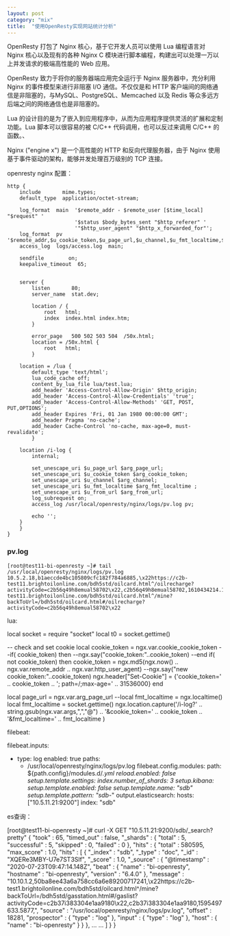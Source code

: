 ```yaml
---
layout: post
category: "mix"
title:  "使用OpenResty实现网站统计分析"
---
```


OpenResty 打包了 Nginx 核心，基于它开发人员可以使用 Lua 编程语言对 Nginx 核心以及现有的各种 Nginx C 模块进行脚本编程，构建出可以处理一万以上并发请求的极端高性能的 Web 应用。

OpenResty 致力于将你的服务器端应用完全运行于 Nginx 服务器中，充分利用 Nginx 的事件模型来进行非阻塞 I/O 通信。不仅仅是和 HTTP 客户端间的网络通信是非阻塞的，与MySQL、PostgreSQL、Memcached 以及 Redis 等众多远方后端之间的网络通信也是非阻塞的。

Lua 的设计目的是为了嵌入到应用程序中，从而为应用程序提供灵活的扩展和定制功能。Lua 脚本可以很容易的被 C/C++ 代码调用，也可以反过来调用 C/C++ 的函数。、

Nginx ("engine x") 是一个高性能的 HTTP 和反向代理服务器，由于 Nginx 使用基于事件驱动的架构，能够并发处理百万级别的 TCP 连接。

openresty nginx 配置：
```shell
http {
    include       mime.types;
    default_type  application/octet-stream;

    log_format  main  '$remote_addr - $remote_user [$time_local] "$request" '
                      '$status $body_bytes_sent "$http_referer" '
                      '"$http_user_agent" "$http_x_forwarded_for"';
    log_format  pv  '$remote_addr,$u_cookie_token,$u_page_url,$u_channel,$u_fmt_localtime,$u_from_url';
    access_log  logs/access.log  main;

    sendfile        on;
    keepalive_timeout  65;


    server {
        listen       80;
	    server_name  stat.dev;

        location / {
            root   html;
            index  index.html index.htm;
        }

        error_page   500 502 503 504  /50x.html;
        location = /50x.html {
            root   html;
        }

	location = /lua {
	    default_type 'text/html';
	    lua_code_cache off;
	    content_by_lua_file lua/test.lua;
	    add_header 'Access-Control-Allow-Origin' $http_origin;
	    add_header 'Access-Control-Allow-Credentials' 'true';
	    add_header 'Access-Control-Allow-Methods' 'GET, POST, PUT,OPTIONS';
	    add_header Expires 'Fri, 01 Jan 1980 00:00:00 GMT';
	    add_header Pragma 'no-cache';
	    add_header Cache-Control 'no-cache, max-age=0, must-revalidate';
	    }

	location /i-log {
		internal;
			
		set_unescape_uri $u_page_url $arg_page_url;
		set_unescape_uri $u_cookie_token $arg_cookie_token;
		set_unescape_uri $u_channel $arg_channel;
		set_unescape_uri $u_fmt_localtime $arg_fmt_localtime ;
	    set_unescape_uri $u_from_url $arg_from_url;		
		log_subrequest on;
		access_log /usr/local/openresty/nginx/logs/pv.log pv;
			
		echo '';
	}
    }
}
```
		
### pv.log

```shell
[root@test11-bi-openresty ~]# tail /usr/local/openresty/nginx/logs/pv.log
10.5.2.18,b1aeccde4bc105809cfc182f784a6885,\x22https://c2b-test11.brightoilonline.com/bdh5std/oilcard.html^/oilrecharge?activityCode=c2b56q49h8emual58702\x22,c2b56q49h8emual58702,1610434214.16,\x22https://c2b-test11.brightoilonline.com/bdh5std/oilcard.html^/mine?backToUrl=/bdh5std/oilcard.html#/oilrecharge?activityCode=c2b56q49h8emual58702\x22
```

lua:

local socket = require "socket"
local t0 = socket.gettime()

-- check and set cookie
local cookie_token = ngx.var.cookie_cookie_token
--if( cookie_token) then
        --ngx.say("cookie_token:"..cookie_token)
--end
if( not cookie_token) then
        cookie_token = ngx.md5(ngx.now() .. ngx.var.remote_addr .. ngx.var.http_user_agent)
        --ngx.say("new cookie_token:"..cookie_token)
        ngx.header["Set-Cookie"] =  {'cookie_token=' .. cookie_token .. '; path=/;max-age=' .. 31536000}
end

local page_url = ngx.var.arg_page_url
--local fmt_localtime = ngx.localtime()
local fmt_localtime = socket.gettime()
ngx.location.capture('/i-log?' .. string.gsub(ngx.var.args,",","@") .. '&cookie_token=' .. cookie_token .. '&fmt_localtime=' .. fmt_localtime )



filebeat:

filebeat.inputs:
- type: log
  enabled: true
  paths:
    - /usr/local/openresty/nginx/logs/pv.log
filebeat.config.modules:
  path: ${path.config}/modules.d/*.yml
  reload.enabled: false
setup.template.settings:
  index.number_of_shards: 3
setup.kibana:
setup.template.enabled: false
setup.template.name: "sdb"
setup.template.pattern: "sdb-*"
output.elasticsearch:
     hosts: ["10.5.11.21:9200"]
     index: "sdb"
	 
	 
	
	
	
es查询：

[root@test11-bi-openresty ~]# curl -X GET "10.5.11.21:9200/sdb/_search?pretty"
{
  "took" : 65,
  "timed_out" : false,
  "_shards" : {
    "total" : 5,
    "successful" : 5,
    "skipped" : 0,
    "failed" : 0
  },
  "hits" : {
    "total" : 580595,
    "max_score" : 1.0,
    "hits" : [
      {
        "_index" : "sdb",
        "_type" : "doc",
        "_id" : "XQERe3MBY-U7e7ST3Slf",
        "_score" : 1.0,
        "_source" : {
          "@timestamp" : "2020-07-23T09:47:14.148Z",
          "beat" : {
            "name" : "bi-openresty",
            "hostname" : "bi-openresty",
            "version" : "6.4.0"
          },
          "message" : "10.10.1.2,50ba8ee43a6a758cc6a6e89200717241,\\x22https://c2b-test1.brightoilonline.com/bdh5std/oilcard.html^/mine?backToUrl=/bdh5std/gasstation.html#/gaslist?activityCode=c2b37i383304e1aa9180\\x22,c2b37i383304e1aa9180,1595497633.5877,",
          "source" : "/usr/local/openresty/nginx/logs/pv.log",
          "offset" : 18281,
          "prospector" : {
            "type" : "log"
          },
          "input" : {
            "type" : "log"
          },
          "host" : {
            "name" : "bi-openresty"
          }
        }
      },
	  ...
	  ...
	]
  }
}